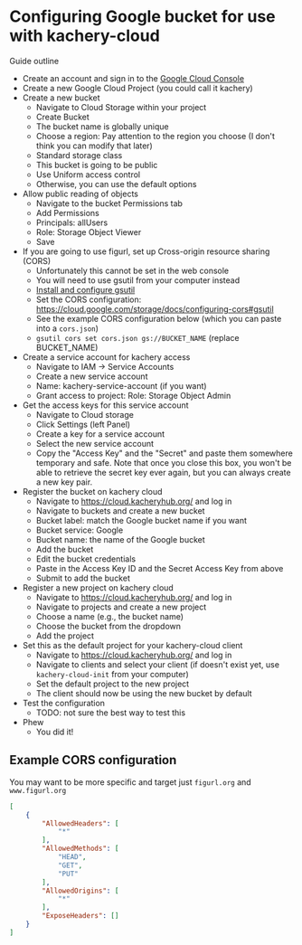# Configuring Google bucket for use with kachery-cloud

Guide outline

* Create an account and sign in to the [Google Cloud Console](https://console.cloud.google.com/)
* Create a new Google Cloud Project (you could call it kachery)
* Create a new bucket
    - Navigate to Cloud Storage within your project
    - Create Bucket
    - The bucket name is globally unique
    - Choose a region: Pay attention to the region you choose (I don't think you can modify that later)
    - Standard storage class
    - This bucket is going to be public
    - Use Uniform access control
    - Otherwise, you can use the default options
* Allow public reading of objects
    - Navigate to the bucket Permissions tab
    - Add Permissions
    - Principals: allUsers
    - Role: Storage Object Viewer
    - Save
* If you are going to use figurl, set up Cross-origin resource sharing (CORS)
    - Unfortunately this cannot be set in the web console
    - You will need to use gsutil from your computer instead
    - [Install and configure gsutil](https://cloud.google.com/storage/docs/gsutil_install)
    - Set the CORS configuration: https://cloud.google.com/storage/docs/configuring-cors#gsutil
    - See the example CORS configuration below (which you can paste into a `cors.json`)
    - `gsutil cors set cors.json gs://BUCKET_NAME` (replace BUCKET_NAME)
* Create a service account for kachery access
    - Navigate to IAM -> Service Accounts
    - Create a new service account
    - Name: kachery-service-account (if you want)
    - Grant access to project: Role: Storage Object Admin
* Get the access keys for this service account
    - Navigate to Cloud storage
    - Click Settings (left Panel)
    - Create a key for a service account
    - Select the new service account
    - Copy the "Access Key" and the "Secret" and paste them somewhere temporary and safe. Note that once you close this box, you won't be able to retrieve the secret key ever again, but you can always create a new key pair.
* Register the bucket on kachery cloud
    - Navigate to https://cloud.kacheryhub.org/ and log in
    - Navigate to buckets and create a new bucket
    - Bucket label: match the Google bucket name if you want
    - Bucket service: Google
    - Bucket name: the name of the Google bucket
    - Add the bucket
    - Edit the bucket credentials
    - Paste in the Access Key ID and the Secret Access Key from above
    - Submit to add the bucket
* Register a new project on kachery cloud
    - Navigate to https://cloud.kacheryhub.org/ and log in
    - Navigate to projects and create a new project
    - Choose a name (e.g., the bucket name)
    - Choose the bucket from the dropdown
    - Add the project
* Set this as the default project for your kachery-cloud client
    - Navigate to https://cloud.kacheryhub.org/ and log in
    - Navigate to clients and select your client (if doesn't exist yet, use `kachery-cloud-init` from your computer)
    - Set the default project to the new project
    - The client should now be using the new bucket by default
* Test the configuration
    - TODO: not sure the best way to test this
* Phew
    - You did it!

## Example CORS configuration
You may want to be more specific and target just `figurl.org` and `www.figurl.org`

```json
[
    {
        "AllowedHeaders": [
            "*"
        ],
        "AllowedMethods": [
            "HEAD",
            "GET",
            "PUT"
        ],
        "AllowedOrigins": [
            "*"
        ],
        "ExposeHeaders": []
    }
]
```
